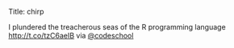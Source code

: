 Title: chirp

I plundered the treacherous seas of the R programming language <a href="http://t.co/tzC6aeIB">http://t.co/tzC6aeIB</a> via <a href="http://twitter.com/codeschool">@codeschool</a>
